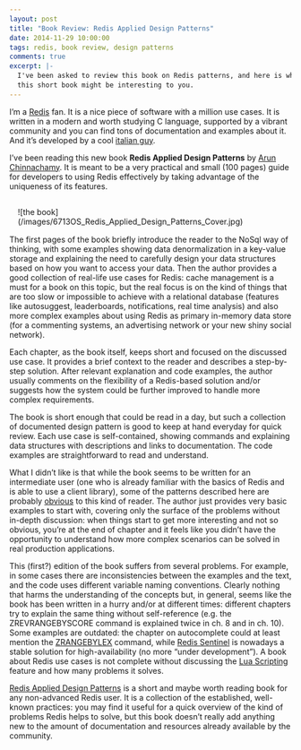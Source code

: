 ```yaml
---
layout: post
title: "Book Review: Redis Applied Design Patterns"
date: 2014-11-29 10:00:00
tags: redis, book review, design patterns
comments: true
excerpt: |-
  I've been asked to review this book on Redis patterns, and here is why I think
  this short book might be interesting to you.
---
```


I’m a [Redis](http://redis.io) fan. It is a nice piece of software with a million use cases. It is written in a modern and worth studying C language, supported by a vibrant community and you can find tons of documentation and examples about it. And it’s developed by a cool [italian guy](https://twitter.com/antirez).

I’ve been reading this new book **Redis Applied Design Patterns** by [Arun Chinnachamy](http://bit.ly/1yPlraY). It is meant to be a very practical and small (100 pages) guide for developers to using Redis effectively by taking advantage of the uniqueness of its features.

<div style="float: left; margin: 15px" markdown="1">
![the book](/images/6713OS_Redis_Applied_Design_Patterns_Cover.jpg)
</div>

The first pages of the book briefly introduce the reader to the NoSql way of thinking, with some examples showing data denormalization in a key-value storage and explaining the need to carefully design your data structures based on how you want to access your data.
Then the author provides a good collection of real-life use cases for Redis: cache management is a must for a book on this topic, but the real focus is on the kind of things that are too slow or impossible to achieve with a relational database (features like autosuggest, leaderboards, notifications, real time analysis) and also more complex examples about using Redis as primary in-memory data store (for a commenting systems, an advertising network or your new shiny social network).

Each chapter, as the book itself, keeps short and focused on the discussed use case. It provides a brief context to the reader and describes a step-by-step solution. After relevant explanation and code examples, the author usually comments on the flexibility of a Redis-based solution and/or suggests how the system could be further improved to handle more complex requirements.

The book is short enough that could be read in a day, but such a collection of documented design pattern is good to keep at hand everyday for quick review. Each use case is self-contained, showing commands and explaining data structures with descriptions and links to documentation. The code examples are straightforward to read and understand.

What I didn’t like is that while the book seems to be written for an intermediate user (one who is already familiar with the basics of Redis and is able to use a client library), some of the patterns described here are probably [obvious](http://oldblog.antirez.com/post/take-advantage-of-redis-adding-it-to-your-stack.html) to this kind of reader. The author just provides very basic examples to start with, covering only the surface of the problems without in-depth discussion: when things start to get more interesting and not so obvious, you’re at the end of chapter and it feels like you didn’t have the opportunity to understand how more complex scenarios can be solved in real production applications.

This (first?) edition of the book suffers from several problems. For example, in some cases there are inconsistencies between the examples and the text, and the code uses different variable naming conventions. Clearly nothing that harms the understanding of the concepts but, in general, seems like the book has been written in a hurry and/or at different times: different chapters try to explain the same thing without self-reference (e.g. the ZREVRANGEBYSCORE command is explained twice in ch. 8 and in ch. 10). Some examples are outdated: the chapter on autocomplete could at least mention the [ZRANGEBYLEX](http://redis.io/commands/zrangebylex) command, while [Redis Sentinel](http://redis.io/topics/sentinel) is nowadays a stable solution for high-availability (no more “under development”). A book about Redis use cases is not complete without discussing the [Lua Scripting](http://redis.io/commands/eval) feature and how many problems it solves.

[Redis Applied Design Patterns](http://bit.ly/1yPlraY) is a short and maybe worth reading book for any non-advanced Redis user. It is a collection of the established, well-known practices: you may find it useful for a quick overview of the kind of problems Redis helps to solve, but this book doesn’t really add anything new to the amount of documentation and resources already available by the community.
